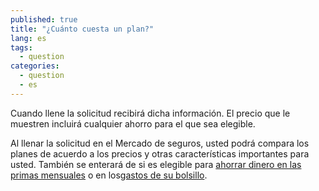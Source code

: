 ```yaml
---
published: true
title: "¿Cuánto cuesta un plan?"
lang: es
tags: 
  - question
categories: 
  - question
  - es
---
```


Cuando llene la solicitud recibirá dicha información.  El precio que le muestren incluirá cualquier ahorro para el que sea elegible. 

Al llenar la solicitud en el Mercado de seguros, usted podrá compara los planes de acuerdo a los precios y otras características importantes para usted. También se enterará de si es elegible para [ahorrar dinero en las primas mensuales](/es/will-i-qualify-to-save-on-monthly-premiums) o en los[gastos de su bolsillo](/es/will-i-qualify-to-save-on-out-of-pocket-costs).
